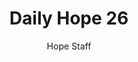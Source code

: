 ---
image: /assets/img/daily-hope-default-artwork.png
title: Daily Hope 26
number: 26
categories:
  - Daily Hope
author: Hope Staff
notes: Daily Hope 26
embed: >-
  <iframe style="border-radius:12px" src="https://open.spotify.com/embed/episode/6F5lApdCj4WaxunQJXdekV?utm_source=generator" width="100%" height="152" frameBorder="0" allowfullscreen="" allow="autoplay; clipboard-write; encrypted-media; fullscreen; picture-in-picture" loading="lazy"></iframe>
---